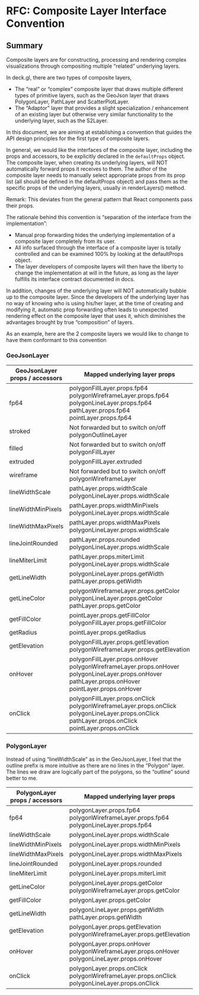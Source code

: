 # RFC: Composite Layer Interface Convention

## Summary

Composite layers are for constructing, processing and rendering complex visualizations through compositing multiple “related” underlying layers.

In deck.gl, there are two types of composite layers,
* The “real” or “complex” composite layer that draws multiple different types of primitive layers, such as the GeoJson layer that draws PolygonLayer, PathLayer and ScatterPlotLayer.
* The “Adaptor” layer that provides a slight specialization / enhancement of an existing layer but otherwise very similar functionality to the underlying layer, such as the S2Layer.

In this document, we are aiming at establishing a convention that guides the API design principles for the first type of composite layers.

In general, we would like the interfaces of the composite layer, including the props and accessors, to be explicitly declared in the `defaultProps` object. The composite layer, when creating its underlying layers, will NOT automatically forward props it receives to them. The author of the composite layer needs to manually select appropriate props from its prop list (all should be defined in the defaultProps object) and pass them as the specific props of the underlying layers, usually in renderLayers() method.

Remark: This deviates from the general pattern that React components pass their props.

The rationale behind this convention is “separation of the interface from the implementation”:
* Manual prop forwarding hides the underlying implementation of a composite layer completely from its user.
* All info surfaced through the interface of a composite layer is totally controlled and can be examined 100% by looking at the defaultProps object.
* The layer developers of composite layers will then have the liberty to change the implementation at will in the future, as long as the layer fulfills its interface contract documented in docs.

In addition, changes of the underlying layer will NOT automatically bubble up to the composite layer. Since the developers of the underlying layer has no way of knowing who is using his/her layer, at the time of creating and modifying it, automatic prop forwarding often leads to unexpected rendering effect on the composite layer that uses it, which diminishes the advantages brought by true “composition” of layers.

As an example, here are the 2 composite layers we would like to change to have them conformant to this convention


### GeoJsonLayer

| GeoJsonLayer props / accessors | Mapped underlying layer props |
| --- | --- |
| fp64 | polygonFillLayer.props.fp64 polygonWireframeLayer.props.fp64 polygonLineLayer.props.fp64 pathLayer.props.fp64 pointLayer.props.fp64 |
| stroked | Not forwarded but to switch on/off polygonOutlineLayer |
| filled | Not forwarded but to switch on/off polygonFillLayer |
| extruded | polygonFillLayer.extruded |
| wireframe | Not forwarded but to switch on/off  polygonWireframeLayer |
| lineWidthScale | pathLayer.props.widthScale polygonLineLayer.props.widthScale |
| lineWidthMinPixels | pathLayer.props.widthMinPixels polygonLineLayer.props.widthScale |
| lineWidthMaxPixels | pathLayer.props.widthMaxPixels polygonLineLayer.props.widthScale |
| lineJointRounded | pathLayer.props.rounded polygonLineLayer.props.widthScale |
| lineMiterLimit | pathLayer.props.miterLimit polygonLineLayer.props.widthScale |
| getLineWidth | polygonLineLayer.props.getWidth pathLayer.props.getWidth |
| getLineColor | polygonWireframeLayer.props.getColor polygonLineLayer.props.getColor pathLayer.props.getColor |
| getFillColor | pointLayer.props.getFillColor polygonFillLayer.props.getFillColor |
| getRadius | pointLayer.props.getRadius |
| getElevation | polygonFillLayer.props.getElevation polygonWireframeLayer.props.getElevation |
| onHover | polygonFillLayer.props.onHover polygonWireframeLayer.props.onHover polygonLineLayer.props.onHover pathLayer.props.onHover pointLayer.props.onHover |
| onClick | polygonFillLayer.props.onClick polygonWireframeLayer.props.onClick polygonLineLayer.props.onClick pathLayer.props.onClick pointLayer.props.onClick |


### PolygonLayer

Instead of using “lineWidthScale” as in the GeoJsonLayer, I feel that the outline prefix is more intuitive as there are no lines in the “Polygon” layer. The lines we draw are logically part of the polygons, so the “outline” sound better to me.

| PolygonLayer props / accessors | Mapped underlying layer props |
| --- | --- |
| fp64 | polygonLayer.props.fp64 polygonWireframeLayer.props.fp64 polygonLineLayer.props.fp64 |
| lineWidthScale | polygonLineLayer.props.widthScale |
| lineWidthMinPixels | polygonLineLayer.props.widthMinPixels |
| lineWidthMaxPixels | polygonLineLayer.props.widthMaxPixels |
| lineJointRounded | polygonLineLayer.props.rounded |
| lineMiterLimit | polygonLineLayer.props.miterLimit |
| getLineColor | polygonLineLayer.props.getColor polygonWireframeLayer.props.getColor |
| getFillColor | polygonLayer.props.getColor |
| getLineWidth | polygonLineLayer.props.getWidth pathLayer.props.getWidth |
| getElevation | polygonLayer.props.getElevation polygonWireframeLayer.props.getElevation |
| onHover | polygonLayer.props.onHover polygonWireframeLayer.props.onHover polygonLineLayer.props.onHover |
| onClick | polygonLayer.props.onClick polygonWireframeLayer.props.onClick polygonLineLayer.props.onClick |
